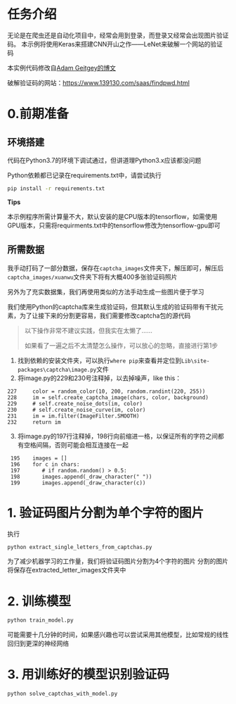 # 任务介绍

无论是在爬虫还是自动化项目中，经常会用到登录，而登录又经常会出现图片验证码。
本示例将使用Keras来搭建CNN开山之作——LeNet来破解一个网站的验证码

本实例代码修改自[Adam Geitgey的博文](https://medium.com/@ageitgey/how-to-break-a-captcha-system-in-15-minutes-with-machine-learning-dbebb035a710)

破解验证码的网站：https://www.139130.com/saas/findpwd.html

# 0.前期准备
## 环境搭建
代码在Python3.7的环境下调试通过，但讲道理Python3.x应该都没问题

Python依赖都已记录在requirements.txt中，请尝试执行
```bash
pip install -r requirements.txt
```

**Tips**

本示例程序所需计算量不大，默认安装的是CPU版本的tensorflow，如需使用GPU版本，只需将requirments.txt中的tensorflow修改为tensorflow-gpu即可
## 所需数据
我手动打码了一部分数据，保存在`captcha_images`文件夹下，解压即可，解压后`captcha_images/xuanwu`文件夹下将有大概400多张验证码照片

另外为了充实数据集，我们再使用类似的方法手动生成一些图片便于学习

我们使用Python的captcha库来生成验证码，但其默认生成的验证码带有干扰元素，为了让接下来的分割更容易，我们需要修改captcha包的源代码

> 以下操作非常不建议实践，但我实在太懒了……
> 
> 如果看了一遍之后不太清楚怎么操作，可以放心的忽略，直接进行第1步

1. 找到依赖的安装文件夹，可以执行`where pip`来查看并定位到`Lib\site-packages\captcha\image.py`文件
2. 将image.py的229和230号注释掉，以去掉噪声，like this：
```
227     color = random_color(10, 200, random.randint(220, 255))
228     im = self.create_captcha_image(chars, color, background)
229     # self.create_noise_dots(im, color)
230     # self.create_noise_curve(im, color)
231     im = im.filter(ImageFilter.SMOOTH)
232     return im
```
3. 将image.py的197行注释掉，198行向前缩进一格，以保证所有的字符之间都有空格间隔，否则可能会相互连接在一起
```
 195    images = []
 196    for c in chars:
 197       # if random.random() > 0.5:
 198       images.append(_draw_character(" "))
 199       images.append(_draw_character(c))
```

# 1. 验证码图片分割为单个字符的图片

执行
```bash
python extract_single_letters_from_captchas.py
```

为了减少机器学习的工作量，我们将验证码图片分割为4个字符的图片
分割的图片将保存在extracted_letter_images文件夹中

# 2. 训练模型

```bash
python train_model.py
```
可能需要十几分钟的时间，如果感兴趣也可以尝试采用其他模型，比如常规的线性回归到更深的神经网络

# 3. 用训练好的模型识别验证码

```bash
python solve_captchas_with_model.py
```


